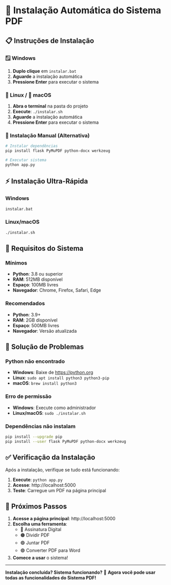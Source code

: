 # 🚀 Instalação Automática do Sistema PDF

## 📋 Instruções de Instalação

### 🪟 Windows
1. **Duplo clique** em `instalar.bat`
2. **Aguarde** a instalação automática
3. **Pressione Enter** para executar o sistema

### 🐧 Linux / 🍎 macOS
1. **Abra o terminal** na pasta do projeto
2. **Execute**: `./instalar.sh`
3. **Aguarde** a instalação automática
4. **Pressione Enter** para executar o sistema

### 🐍 Instalação Manual (Alternativa)
```bash
# Instalar dependências
pip install flask PyMuPDF python-docx werkzeug

# Executar sistema
python app.py
```

## ⚡ Instalação Ultra-Rápida

### Windows
```cmd
instalar.bat
```

### Linux/macOS
```bash
./instalar.sh
```

## 🔧 Requisitos do Sistema

### Mínimos
- **Python**: 3.8 ou superior
- **RAM**: 512MB disponível
- **Espaço**: 100MB livres
- **Navegador**: Chrome, Firefox, Safari, Edge

### Recomendados
- **Python**: 3.9+
- **RAM**: 2GB disponível
- **Espaço**: 500MB livres
- **Navegador**: Versão atualizada

## 🐛 Solução de Problemas

### Python não encontrado
- **Windows**: Baixe de https://python.org
- **Linux**: `sudo apt install python3 python3-pip`
- **macOS**: `brew install python3`

### Erro de permissão
- **Windows**: Execute como administrador
- **Linux/macOS**: `sudo ./instalar.sh`

### Dependências não instalam
```bash
pip install --upgrade pip
pip install --user flask PyMuPDF python-docx werkzeug
```

## ✅ Verificação da Instalação

Após a instalação, verifique se tudo está funcionando:

1. **Execute**: `python app.py`
2. **Acesse**: http://localhost:5000
3. **Teste**: Carregue um PDF na página principal

## 🎯 Próximos Passos

1. **Acesse a página principal**: http://localhost:5000
2. **Escolha uma ferramenta**:
   - 🔴 Assinatura Digital
   - 🟠 Dividir PDF
   - 🟢 Juntar PDF
   - 🟣 Converter PDF para Word
3. **Comece a usar** o sistema!

---

**Instalação concluída? Sistema funcionando?** 🎉
**Agora você pode usar todas as funcionalidades do Sistema PDF!**

